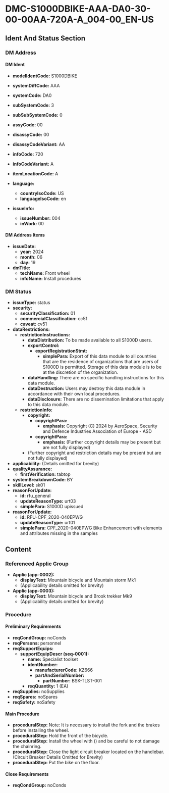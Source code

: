# DMC-S1000DBIKE-AAA-DA0-30-00-00AA-720A-A_004-00_EN-US

## Ident And Status Section

### DM Address

#### DM Ident

*   **modelIdentCode:** S1000DBIKE
*   **systemDiffCode:** AAA
*   **systemCode:** DA0
*   **subSystemCode:** 3
*   **subSubSystemCode:** 0
*   **assyCode:** 00
*   **disassyCode:** 00
*   **disassyCodeVariant:** AA
*   **infoCode:** 720
*   **infoCodeVariant:** A
*   **itemLocationCode:** A

*   **language:**
    *   **countryIsoCode:** US
    *   **languageIsoCode:** en
*   **issueInfo:**
    *   **issueNumber:** 004
    *   **inWork:** 00

#### DM Address Items

*   **issueDate:**
    *   **year:** 2024
    *   **month:** 06
    *   **day:** 19
*   **dmTitle:**
    *   **techName:** Front wheel
    *   **infoName:** Install procedures

### DM Status

*   **issueType:** status
*   **security:**
    *   **securityClassification:** 01
    *   **commercialClassification:** cc51
    *   **caveat:** cv51
*   **dataRestrictions:**
    *   **restrictionInstructions:**
        *   **dataDistribution:** To be made available to all S1000D users.
        *   **exportControl:**
            *   **exportRegistrationStmt:**
                *   **simplePara:** Export of this data module to all countries that are the residence of organizations that are users of S1000D is permitted. Storage of this data module is to be at the discretion of the organization.
        *   **dataHandling:** There are no specific handling instructions for this data module.
        *   **dataDestruction:** Users may destroy this data module in accordance with their own local procedures.
        *   **dataDisclosure:** There are no dissemination limitations that apply to this data module.
    *   **restrictionInfo:**
        *   **copyright:**
            *   **copyrightPara:**
                *   **emphasis:** Copyright (C) 2024 by AeroSpace, Security and Defence Industries Association of Europe - ASD
            *   **copyrightPara:**
                *   **emphasis:**  (Further copyright details may be present but are not fully displayed)
        *   (Further copyright and restriction details may be present but are not fully displayed)
*   **applicability:** (Details omitted for brevity)
*   **qualityAssurance:**
    *   **firstVerification:** tabtop
*   **systemBreakdownCode:** BY
*   **skillLevel:** sk01
*   **reasonForUpdate:**
    *   **id:** rfu_general
    *   **updateReasonType:** urt03
    *   **simplePara:** S1000D upissued
*   **reasonForUpdate:**
    *   **id:** RFU-CPF_2020-040EPWG
    *   **updateReasonType:** urt01
    *   **simplePara:** CPF_2020-040EPWG Bike Enhancement with elements and attributes missing in the samples

## Content

### Referenced Applic Group

*   **Applic (app-0002):**
    *   **displayText:** Mountain bicycle and Mountain storm Mk1
    *   (Applicability details omitted for brevity)
*   **Applic (app-0003):**
    *   **displayText:** Mountain bicycle and Brook trekker Mk9
    *   (Applicability details omitted for brevity)

### Procedure

#### Preliminary Requirements

*   **reqCondGroup:** noConds
*   **reqPersons:** personnel
*   **reqSupportEquips:**
    *   **supportEquipDescr (seq-0001):**
        *   **name:** Specialist toolset
        *   **identNumber:**
            *   **manufacturerCode:** KZ666
            *   **partAndSerialNumber:**
                *   **partNumber:** BSK-TLST-001
        *   **reqQuantity:** 1 (EA)
*   **reqSupplies:** noSupplies
*   **reqSpares:** noSpares
*   **reqSafety:** noSafety

#### Main Procedure

*   **proceduralStep:** Note: It is necessary to install the fork and the brakes before installing the wheel.
*   **proceduralStep:** Hold the front of the bicycle.
*   **proceduralStep:** Install the wheel with (<internalRef internalRefId="seq-0001" internalRefTargetType="irtt05"/>) and be careful to not damage the chainring.
*   **proceduralStep:** Close the light circuit breaker located on the handlebar. (Circuit Breaker Details Omitted for Brevity)
*   **proceduralStep:** Put the bike on the floor.

#### Close Requirements

*   **reqCondGroup:** noConds